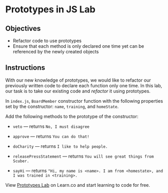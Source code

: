 # Prototypes in JS Lab

## Objectives

* Refactor code to use prototypes
* Ensure that each method is only declared one time yet can be referenced by the newly created objects

## Instructions

With our new knowledge of prototypes, we would like to refactor our previously written code to declare each function only one time.  In this lab, our task is to take our existing code and *refactor* it using prototypes.

In `index.js`, `BoardMember` constructor function with the following properties set by the constructor: `name`, `training`, and `homeState`.

Add the following methods to the prototype of the constructor:
- `veto` — returns `No, I must disagree`

- `approve` — returns `You can do that!`

- `doCharity` — returns `I like to help people.`

- `releasePressStatement` — returns `You will see great things from Scuber.`

- `sayHi` — returns `"Hi, my name is <name>. I am from <homestate>, and I was trained in <training>.`

<p class='util--hide'>View <a href='https://learn.co/lessons/js-object-oriented-prototypes-lab' title='js-object-oriented-prototypes-lab'>Prototypes Lab</a> on Learn.co and start learning to code for free.</p>
